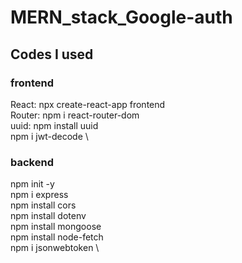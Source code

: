# MERN_stack_Google-auth

## Codes I used

### frontend
React: npx create-react-app frontend \
Router: npm i react-router-dom \
uuid: npm install uuid \
npm i jwt-decode \

### backend
npm init -y \
npm i express \
npm install cors \
npm install dotenv \
npm install mongoose \
npm install node-fetch \
npm i jsonwebtoken \